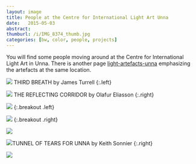 ```yaml
---
layout: image
title: People at the Centre for International Light Art Unna
date:   2015-05-03
abstract: 
thumburl: /i/IMG_8374_thumb.jpg
categories: [bw, color, people, projects]
---
```

You will find some people moving around at the Centre for International Light Art in Unna. There is another page [light-artefacts-unna]({{site.url}}/light-artefacts-unna) emphasizing the artefacts at the same location. 

![]({{site.url}}/i/IMG_8374.jpg)
THIRD BREATH by James Turrell
{:.left}

![]({{site.url}}/i/IMG_8282.jpg)
THE REFLECTING CORRIDOR by Olafur Eliasson
{:.right}

![]({{site.url}}/i/IMG_8347.jpg)
{:.breakout .left}

![]({{site.url}}/i/IMG_8275.jpg)
{:.breakout .right}


![]({{site.url}}/i/IMG_8258.jpg)

![]({{site.url}}/i/IMG_8256.jpg)TUNNEL OF TEARS FOR UNNA by Keith Sonnier
{:.right}

![]({{site.url}}/i/IMG_8355.jpg)